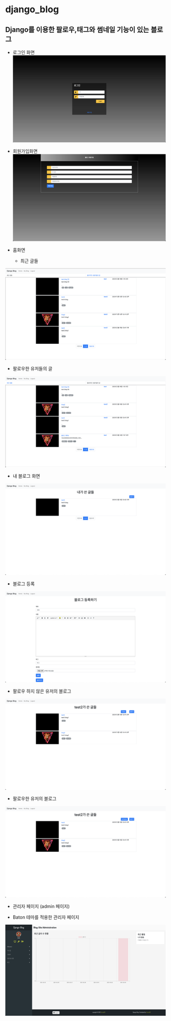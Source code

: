 # django_blog
## Django를 이용한 팔로우,태그와 썸네일 기능이 있는 블로그


* 로그인 화면
![Login](./image/login.png)


* 회원가입화면
![회원가입](./image/register.png)

* 홈화면
  - 최근 글들
 
![최근 글들](./image/recentblogs.png)
  - 팔로우한 유저들의 글
  
![팔로우한 유저들의 글](./image/followertext.png)

* 내 블로그 화면

![My Blog](./image/MyBlog.png)

* 블로그 등록

![블로그 등록](./image/registerblog.png)

* 팔로우 하지 않은 유저의 블로그

![팔로우하지 않은 유저의 블로그](./image/notfollowerblog.png)

* 팔로우한 유저의 블로그

![팔로우한 유저의 블로그](./image/followerblog.png)

* 관리자 페이지 (admin 페이지)
 - Baton 테마를 적용한 관리자 페이지

![Admin Page](./image/adminpage.png)
